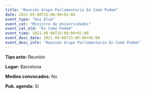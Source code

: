 ```yaml
---
title: "Reunión Grupo Parlamentario En Comú Podem"
date: 2021-09-08T15:00:00+01:00
event_type: "box_blue" 
event_cat: "Ministro de Universidades"
event_cat_old: "En Comú Podem"
event_time: 2021-09-08T15:00:00+01:00
event_desc_date: 2021-09-08T15:00:00+01:00
event_desc_info: "Reunión Grupo Parlamentario En Comú Podem"
---
```

<p class="card-light list_schedule_description"><b>Tipo acto:</b> Reunión
</p>
<p class="card-light list_schedule_description"><b>Lugar:</b> Barcelona
</p>
<p class="card-light list_schedule_description"><b>Medios convocados:</b> No
</p>
<p class="card-light list_schedule_description"><b>Pub. agenda:</b> Sí
</p>